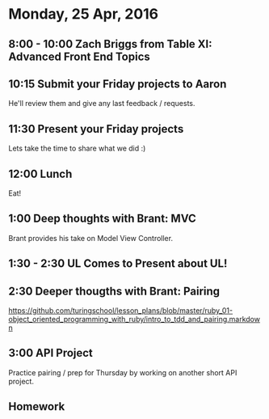 Monday, 25 Apr, 2016
====================

8:00 - 10:00 Zach Briggs from Table XI: Advanced Front End Topics
-----------------------------------------------------------------

10:15 Submit your Friday projects to Aaron
------------------------------------------

He'll review them and give any last feedback / requests.

11:30 Present your Friday projects
----------------------------------

Lets take the time to share what we did :)

12:00 Lunch
-----------

Eat!

1:00 Deep thoughts with Brant: MVC
----------------------------------

Brant provides his take on Model View Controller.

1:30 - 2:30 UL Comes to Present about UL!
-----------------------------------------

2:30 Deeper thougths with Brant: Pairing
----------------------------------------

https://github.com/turingschool/lesson_plans/blob/master/ruby_01-object_oriented_programming_with_ruby/intro_to_tdd_and_pairing.markdown

3:00 API Project
----------------

Practice pairing / prep for Thursday by working on another short API project.

Homework
--------
